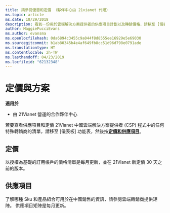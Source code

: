 ```yaml
---
title: 請參閱優惠和定價 （夥伴中心由 21vianet 代理）
ms.topic: article
ms.date: 10/29/2018
description: 看到一份用於雲端解決方案提供者的供應項目計劃以及轉銷價格，請移至 [儀表板] 功能表並選取定價和供應項目。
author: MaggiePucciEvans
ms.author: evansma
ms.openlocfilehash: 0da6894c3455c9a044f8d8555ee16929e5e69030
ms.sourcegitcommit: b1ab80345b4e4af649fb8cc51d96d798e0791ade
ms.translationtype: HT
ms.contentlocale: zh-TW
ms.lasthandoff: 04/23/2019
ms.locfileid: "62132348"
---
```

# <a name="pricing-and-offers"></a>定價與方案

**適用於**

-   由 21Vianet 營運的合作夥伴中心

若要查看供應項目和定價 21Vianet 中國雲端解決方案提供者 (CSP) 程式中的任何特殊轉銷商的清單，請移至 [儀表板] 功能表，然後按[**定價和供應項目**](https://partner.partnercenter.microsoftonline.cn/pcv/sales)。


## <a name="pricing"></a>定價


以授權為基礎的訂用帳戶的價格清單是每月更新，並在 21Vianet 新定價 30 天之前的版本。


## <a name="offers"></a>供應項目


了解哪種 Sku 和產品組合可用於在中國銷售的資訊，請參閱雲端轉銷商提供矩陣。 供應項目矩陣是每月更新。

 

 




